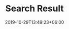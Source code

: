 ---
title: "Search Result"
date: 2019-10-29T13:49:23+06:00
draft: false

# meta description
description: "Type something"

# type
type : "search"
---